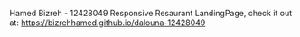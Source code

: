 Hamed Bizreh - 12428049
Responsive Resaurant LandingPage, check it out at: https://bizrehhamed.github.io/dalouna-12428049
